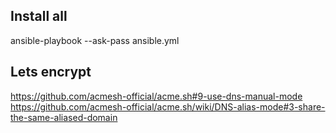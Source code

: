 ## Install all

ansible-playbook --ask-pass ansible.yml


## Lets encrypt

https://github.com/acmesh-official/acme.sh#9-use-dns-manual-mode
https://github.com/acmesh-official/acme.sh/wiki/DNS-alias-mode#3-share-the-same-aliased-domain